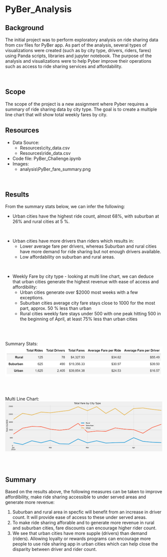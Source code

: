 # PyBer_Analysis

## Background  
The initial project was to perform exploratory analysis on ride sharing data from csv files for PyBer app. As part of the analysis, several types of visualizations were created (such as by city type, drivers, riders, fares) using Panda scripts, libraries and jupyter notebook. The purpose of the analysis and visualizations were to help Pyber improve their operations such as access to ride sharing services and affordability.

<br />

## Scope
The scope of the project is a new assignment where Pyber requires a summary of ride sharing data by city type. The goal is to create a multiple line chart that will show total weekly fares by city.
<br />

## Resources
- Data Source: 
    - Resources\city_data.csv
    - Resources\ride_data.csv
- Code file: PyBer_Challenge.ipynb
- Images:
    - analysis\PyBer_fare_summary.png

<br />

##  Results
From the summary stats below, we can infer the following:
- Urban cities have the highest ride count, almost 68%, with suburban at 26% and rural cities at 5 %.
<br />

- Urban cities have more drivers than riders which results in:
    -  Lower average fare per drivers, whereas Suburban and rural cities have more demand for ride sharing but not enough drivers available.
    - Low affordability on suburban and rural areas.
<br />

- Weekly Fare by city type  - looking at multi line chart, we can deduce that urban cities generate the highest revenue with ease of access and affordibility:
	- Urban cities generate over $2000 most weeks with a few exceptions.
	- Suburban cities average city fare stays close to 1000 for the most part, approx. 50 % less than urban
    - Rural cities weekly fare stays under 500 with one peak hitting 500 in the beginning of April, at least 75% less than urban cities
<br />
<br />

Summary Stats:
<img src="analysis\Summary.png" width=700 align=center>

<br />
<br />


Multi Line Chart:
<img src="analysis\PyBer_fare_summary.png" width=700 align=center>

<br />
<br />


##  Summary

Based on the results above, the following measures can be taken to improve affordibility, make ride sharing accessible to under served areas and generate more revenue:
1)  Suburban and rural area in specfic will benefit from an increase in driver count. It will provide ease of access to these under served areas.
2) To make ride sharing afforable and to generate more revenue in rural and suburban cities, fare discounts can encourage higher rider count.
3) We see that urban cities have more supple (drivers) than demand (riders). Allowing loyalty or rewards programs can encourage more people to use ride sharing app in urban cities which can help close the disparity between driver and rider count.

